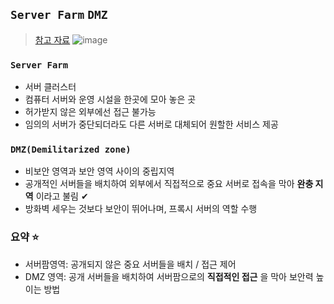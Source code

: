 ## `Server Farm` `DMZ`
> [참고 자료](https://net-gate.tistory.com/2)
![image](https://user-images.githubusercontent.com/61215550/162617422-40c16ee5-e0d4-4875-b47d-62d562c62c66.png)

### `Server Farm`
- 서버 클러스터
- 컴퓨터 서버와 운영 시설을 한곳에 모아 놓은 곳
- 허가받지 않은 외부에선 접근 불가능
- 임의의 서버가 중단되더라도 다른 서버로 대체되어 원할한 서비스 제공

### `DMZ(Demilitarized zone)`
- 비보안 영역과 보안 영역 사이의 중립지역
- 공개적인 서버들을 배치하여 외부에서 직접적으로 중요 서버로 접속을 막아 __완충 지역__ 이라고 불림 ✔
- 방화벽 세우는 것보다 보안이 뛰어나며, 프록시 서버의 역할 수행

### 요약 ⭐
- 서버팜영역: 공개되지 않은 중요 서버들을 배치 / 접근 제어
- DMZ 영역: 공개 서버들을 배치하여 서버팜으로의 __직접적인 접근__ 을 막아 보안력 높이는 방법
